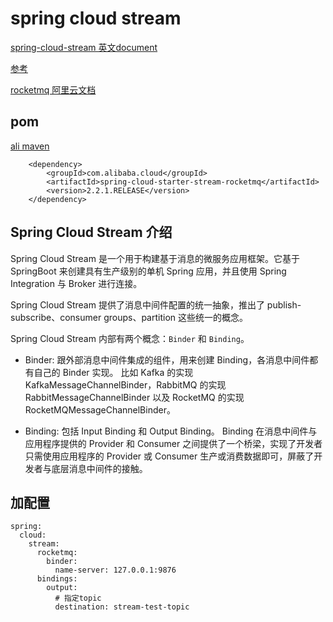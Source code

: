 # spring cloud stream

[spring-cloud-stream 英文document](https://cloud.spring.io/spring-cloud-static/spring-cloud-stream/2.2.0.RELEASE/spring-cloud-stream.html)

[参考](https://cloud.tencent.com/developer/article/1480983)

[rocketmq 阿里云文档](https://help.aliyun.com/document_detail/167894.html?spm=a2c4g.11186623.6.542.4084d54cwZXcH9)

## pom

[ali maven](https://maven.aliyun.com/mvn/search)

```
    <dependency>
        <groupId>com.alibaba.cloud</groupId>
        <artifactId>spring-cloud-starter-stream-rocketmq</artifactId>
        <version>2.2.1.RELEASE</version>
    </dependency>
```

## Spring Cloud Stream 介绍

Spring Cloud Stream 是一个用于构建基于消息的微服务应用框架。它基于 SpringBoot 来创建具有生产级别的单机 Spring 应用，并且使用 Spring Integration 与 Broker 进行连接。

Spring Cloud Stream 提供了消息中间件配置的统一抽象，推出了 publish-subscribe、consumer groups、partition 这些统一的概念。

Spring Cloud Stream 内部有两个概念：`Binder` 和 `Binding`。

* Binder: 跟外部消息中间件集成的组件，用来创建 Binding，各消息中间件都有自己的 Binder 实现。
比如 Kafka 的实现 KafkaMessageChannelBinder，RabbitMQ 的实现 RabbitMessageChannelBinder 以及 RocketMQ 的实现 RocketMQMessageChannelBinder。

* Binding: 包括 Input Binding 和 Output Binding。
Binding 在消息中间件与应用程序提供的 Provider 和 Consumer 之间提供了一个桥梁，实现了开发者只需使用应用程序的 Provider 或 Consumer 生产或消费数据即可，屏蔽了开发者与底层消息中间件的接触。



## 加配置

```
spring: 
  cloud:
    stream:
      rocketmq:
        binder:
          name-server: 127.0.0.1:9876
      bindings:
        output:
          # 指定topic
          destination: stream-test-topic
```


